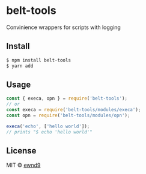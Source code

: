 # belt-tools

Convinience wrappers for scripts with logging

## Install

```sh
$ npm install belt-tools
$ yarn add
```

## Usage

```js
const { execa, opn } = require('belt-tools');
// or
const execa = require('belt-tools/modules/execa');
const opn = require('belt-tools/modules/opn');

execa('echo', ['hello world']);
// prints "$ echo 'hello world'"
```

## License

MIT © [ewnd9](http://ewnd9.com)
